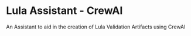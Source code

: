 # Lula Assistant - CrewAI
An Assistant to aid in the creation of Lula Validation Artifacts using CrewAI
